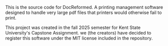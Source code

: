 This is the source code for DocReformed. A printing management software designed to handle very large pdf files that printers would otherwise fail to print.

This project was created in the fall 2025 semester for Kent State University's Capstone Assignment.
we (the creators) have decided to register this software under the MIT license included in the repository.


